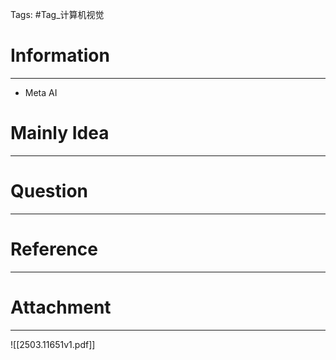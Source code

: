 Tags: #Tag_计算机视觉 
# Information
---
- Meta AI

# Mainly Idea
---


# Question
---


# Reference
---


# Attachment
---
![[2503.11651v1.pdf]]